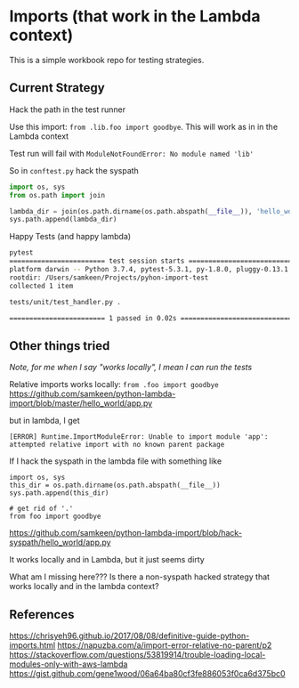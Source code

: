 # Imports (that work in the Lambda context)

This is a simple workbook repo for testing strategies.

## Current Strategy
Hack the path in the test runner

Use this import: `from .lib.foo import goodbye`.  This will work as in in the Lambda context

Test run will fail with `ModuleNotFoundError: No module named 'lib'`

So in `conftest.py` hack the syspath
```python
import os, sys
from os.path import join

lambda_dir = join(os.path.dirname(os.path.abspath(__file__)), 'hello_world')
sys.path.append(lambda_dir)
```

Happy Tests (and happy lambda)
```bash
pytest
======================== test session starts ===============================
platform darwin -- Python 3.7.4, pytest-5.3.1, py-1.8.0, pluggy-0.13.1
rootdir: /Users/samkeen/Projects/pyhon-import-test
collected 1 item                                                                                                                                                                              

tests/unit/test_handler.py .                                                                                                                                                            [100%]

======================== 1 passed in 0.02s =================================
```

## Other things tried

_Note, for me when I say "works locally", I mean I can run the tests_


Relative imports works locally: 
`from .foo import goodbye`
https://github.com/samkeen/python-lambda-import/blob/master/hello_world/app.py

but in lambda, I get
```
[ERROR] Runtime.ImportModuleError: Unable to import module 'app': attempted relative import with no known parent package
```

If I hack the syspath in the lambda file with something like

```
import os, sys
this_dir = os.path.dirname(os.path.abspath(__file__))
sys.path.append(this_dir)

# get rid of '.'
from foo import goodbye
```
https://github.com/samkeen/python-lambda-import/blob/hack-syspath/hello_world/app.py

It works locally and in Lambda, but it just seems dirty

What am I missing here???  Is there a non-syspath hacked strategy that works locally and in the lambda context?

## References

https://chrisyeh96.github.io/2017/08/08/definitive-guide-python-imports.html
https://napuzba.com/a/import-error-relative-no-parent/p2
https://stackoverflow.com/questions/53819914/trouble-loading-local-modules-only-with-aws-lambda
https://gist.github.com/gene1wood/06a64ba80cf3fe886053f0ca6d375bc0
